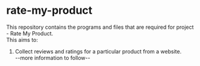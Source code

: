 # rate-my-product
This repository contains the programs and files that are required for project - Rate My Product.\
This aims to:
1. Collect reviews and ratings for a particular product from a website.\
--more information to follow--
